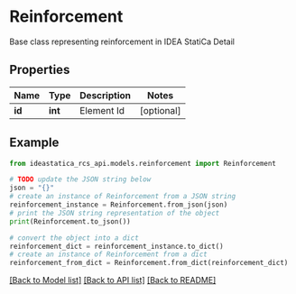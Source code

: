 # Reinforcement

Base class representing reinforcement in IDEA StatiCa Detail

## Properties

Name | Type | Description | Notes
------------ | ------------- | ------------- | -------------
**id** | **int** | Element Id | [optional] 

## Example

```python
from ideastatica_rcs_api.models.reinforcement import Reinforcement

# TODO update the JSON string below
json = "{}"
# create an instance of Reinforcement from a JSON string
reinforcement_instance = Reinforcement.from_json(json)
# print the JSON string representation of the object
print(Reinforcement.to_json())

# convert the object into a dict
reinforcement_dict = reinforcement_instance.to_dict()
# create an instance of Reinforcement from a dict
reinforcement_from_dict = Reinforcement.from_dict(reinforcement_dict)
```
[[Back to Model list]](../README.md#documentation-for-models) [[Back to API list]](../README.md#documentation-for-api-endpoints) [[Back to README]](../README.md)


